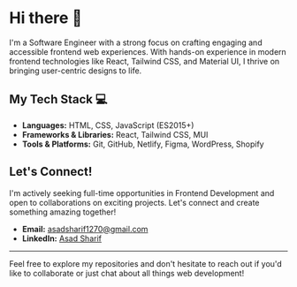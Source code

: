 # Hi there 👋

I'm a Software Engineer with a strong focus on crafting engaging and accessible frontend web experiences. With hands-on experience in modern frontend technologies like React, Tailwind CSS, and Material UI, I thrive on bringing user-centric designs to life. 

## My Tech Stack 💻
- **Languages:** HTML, CSS, JavaScript (ES2015+)
- **Frameworks & Libraries:** React, Tailwind CSS, MUI
- **Tools & Platforms:** Git, GitHub, Netlify, Figma, WordPress, Shopify

## Let's Connect!
I'm actively seeking full-time opportunities in Frontend Development and open to collaborations on exciting projects. Let's connect and create something amazing together!

- **Email:** [asadsharif1270@gmail.com](mailto:asadsharif1270@gmail.com)
- **LinkedIn:** [Asad Sharif](https://www.linkedin.com/in/asad--sharif/)
---

Feel free to explore my repositories and don't hesitate to reach out if you'd like to collaborate or just chat about all things web development!
